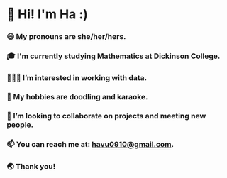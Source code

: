 # 👋 Hi! I'm Ha :)

### 😄  My pronouns are she/her/hers.
### 🎓  I'm currently studying Mathematics at Dickinson College.
### 👩🏻‍💻  I’m interested in working with data.
### 👀  My hobbies are doodling and karaoke.
### 💞️  I’m looking to collaborate on projects and meeting new people.
### 📫  You can reach me at: havu0910@gmail.com.  
### 🌏  Thank you!
